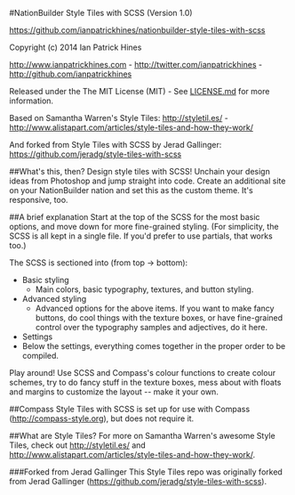 #NationBuilder Style Tiles with SCSS (Version 1.0)

https://github.com/ianpatrickhines/nationbuilder-style-tiles-with-scss

Copyright (c) 2014 Ian Patrick Hines

http://www.ianpatrickhines.com - http://twitter.com/ianpatrickhines - http://github.com/ianpatrickhines

Released under the The MIT License (MIT) - See [LICENSE.md](https://github.com/ianpatrickhines/nationbuilder-style-tiles-with-scss/blob/master/LICENSE.md) for more information.

Based on Samantha Warren's Style Tiles:
http://styletil.es/ - http://www.alistapart.com/articles/style-tiles-and-how-they-work/

And forked from Style Tiles with SCSS by Jerad Gallinger:
https://github.com/jeradg/style-tiles-with-scss

##What's this, then?
Design style tiles with SCSS! Unchain your design ideas from Photoshop and jump straight into code. Create an additional site on your NationBuilder nation and set this as the custom theme. It's responsive, too. 

##A brief explanation
Start at the top of the SCSS for the most basic options, and move down for more fine-grained styling. (For simplicity, the SCSS is all kept in a single file. If you'd prefer to use partials, that works too.)

The SCSS is sectioned into (from top -> bottom):
- Basic styling
  - Main colors, basic typography, textures, and button styling.
- Advanced styling
  - Advanced options for the above items. If you want to make fancy buttons, do cool things with the texture boxes, or have fine-grained control over the typography samples and adjectives, do it here.
- Settings
- Below the settings, everything comes together in the proper order to be compiled.

Play around! Use SCSS and Compass's colour functions to create colour schemes, try to do fancy stuff in the texture boxes, mess about with floats and margins to customize the layout -- make it your own.

##Compass
Style Tiles with SCSS is set up for use with Compass (http://compass-style.org), but does not require it.

##What are Style Tiles?
For more on Samantha Warren's awesome Style Tiles, check out http://styletil.es/ and http://www.alistapart.com/articles/style-tiles-and-how-they-work/.

###Forked from Jerad Gallinger
This Style Tiles repo was originally forked from Jerad Gallinger (https://github.com/jeradg/style-tiles-with-scss).
